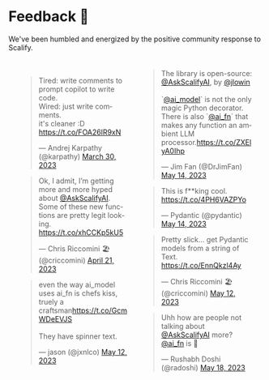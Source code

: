 

# Feedback 💙

We've been humbled and energized by the positive community response to Scalify.

<html>
<head>
  <style>
    .tweet-masonry {
      column-count: 2;
      column-gap: 20px;
      padding: 20px;
    }

    .twitter-tweet {
      display: inline-block;
      width: 100%;
      margin-bottom: 20px;
      margin-top: 0px !important;
      break-inside: avoid;
    }

    @media (max-width: 600px) {
      .tweet-masonry {
        column-count: 1;
      }
    }
  </style>
</head>
<body>

<div class="tweet-masonry">
    <div>
        <blockquote class="twitter-tweet"><p lang="en" dir="ltr">Tired: write comments to prompt copilot to write code.<br>Wired: just write comments. <br>it&#39;s cleaner :D <a href="https://t.co/FOA26lR9xN">https://t.co/FOA26lR9xN</a></p>&mdash; Andrej Karpathy (@karpathy) <a href="https://twitter.com/karpathy/status/1641545556790226944?ref_src=twsrc%5Etfw">March 30, 2023</a></blockquote> <script async src="https://platform.twitter.com/widgets.js" charset="utf-8"></script>
    </div>
    <div>
        <blockquote class="twitter-tweet"><p lang="en" dir="ltr">Ok, I admit, I’m getting more and more hyped about <a href="https://twitter.com/AskScalifyAI?ref_src=twsrc%5Etfw">@AskScalifyAI</a>. Some of these new functions are pretty legit looking. <a href="https://t.co/xhCCKp5kU5">https://t.co/xhCCKp5kU5</a></p>&mdash; Chris Riccomini 🏖️ (@criccomini) <a href="https://twitter.com/criccomini/status/1649283276572622854?ref_src=twsrc%5Etfw">April 21, 2023</a></blockquote> <script async src="https://platform.twitter.com/widgets.js" charset="utf-8"></script>
    </div>
    <div>
        <blockquote class="twitter-tweet"><p lang="en" dir="ltr">even the way ai_model uses ai_fn is chefs kiss, truely a craftsman<a href="https://t.co/GcmWDeEVJS">https://t.co/GcmWDeEVJS</a><br><br>They have spinner text.</p>&mdash; jason (@jxnlco) <a href="https://twitter.com/jxnlco/status/1657167894285889536?ref_src=twsrc%5Etfw">May 12, 2023</a></blockquote> <script async src="https://platform.twitter.com/widgets.js" charset="utf-8"></script>
    </div>
    <div>
        <blockquote class="twitter-tweet"><p lang="en" dir="ltr">The library is open-source: <a href="https://twitter.com/AskScalifyAI?ref_src=twsrc%5Etfw">@AskScalifyAI</a>, by <a href="https://twitter.com/jlowin?ref_src=twsrc%5Etfw">@jlowin</a><br><br>`<a href="https://twitter.com/ai_model?ref_src=twsrc%5Etfw">@ai_model</a>` is not the only magic Python decorator. There is also `<a href="https://twitter.com/ai_fn?ref_src=twsrc%5Etfw">@ai_fn</a>` that makes any function an ambient LLM processor.<a href="https://t.co/ZXElyA0Ihp">https://t.co/ZXElyA0Ihp</a></p>&mdash; Jim Fan (@DrJimFan) <a href="https://twitter.com/DrJimFan/status/1657783331050901506?ref_src=twsrc%5Etfw">May 14, 2023</a></blockquote> <script async src="https://platform.twitter.com/widgets.js" charset="utf-8"></script>
    </div>
    <div>
        <blockquote class="twitter-tweet"><p lang="en" dir="ltr">This is f**king cool. <a href="https://t.co/4PH6VAZPYo">https://t.co/4PH6VAZPYo</a></p>&mdash; Pydantic (@pydantic) <a href="https://twitter.com/pydantic/status/1657684185211891713?ref_src=twsrc%5Etfw">May 14, 2023</a></blockquote> <script async src="https://platform.twitter.com/widgets.js" charset="utf-8"></script>
    </div>
    <div>
        <blockquote class="twitter-tweet"><p lang="en" dir="ltr">Pretty slick… get Pydantic models from a string of Text. <a href="https://t.co/EnnQkzl4Ay">https://t.co/EnnQkzl4Ay</a></p>&mdash; Chris Riccomini 🏖️ (@criccomini) <a href="https://twitter.com/criccomini/status/1657126861300957185?ref_src=twsrc%5Etfw">May 12, 2023</a></blockquote> <script async src="https://platform.twitter.com/widgets.js" charset="utf-8"></script>
    </div>
    <div>
        <blockquote class="twitter-tweet"><p lang="en" dir="ltr">Uhh how are people not talking about <a href="https://twitter.com/AskScalifyAI?ref_src=twsrc%5Etfw">@AskScalifyAI</a> more? <a href="https://twitter.com/ai_fn?ref_src=twsrc%5Etfw">@ai_fn</a> is 🤯</p>&mdash; Rushabh Doshi (@radoshi) <a href="https://twitter.com/radoshi/status/1659028641551101952?ref_src=twsrc%5Etfw">May 18, 2023</a></blockquote> <script async src="https://platform.twitter.com/widgets.js" charset="utf-8"></script>
    </div>
</div>

</body>
</html>
